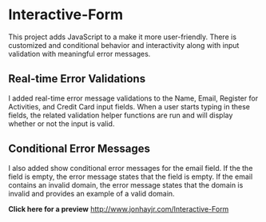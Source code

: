 # Interactive-Form
This project adds JavaScript to a make it more user-friendly.  There is customized and conditional behavior and interactivity along with input validation with meaningful error messages.  

## Real-time Error Validations
I added real-time error message validations to the Name, Email, Register for Activities, and Credit Card input fields.  When a user starts typing in these fields, the related validation helper functions are run and will display whether or not the input is valid.  

## Conditional Error Messages
I also added show conditional error messages for the email field.  If the the field is empty, the error message states that the field is empty.  If the email contains an invalid domain, the error message states that the domain is invalid and provides an example of a valid domain.

**Click here for a preview**
http://www.jonhayjr.com/Interactive-Form